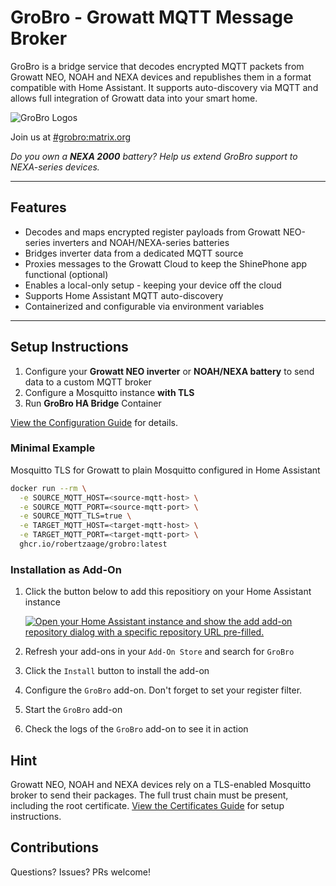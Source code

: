# GroBro - Growatt MQTT Message Broker

GroBro is a bridge service that decodes encrypted MQTT packets from Growatt NEO, NOAH and NEXA devices and republishes them in a format compatible with Home Assistant. 
It supports auto-discovery via MQTT and allows full integration of Growatt data into your smart home.

![GroBro Logos](https://raw.githubusercontent.com/robertzaage/GroBro/refs/heads/main/assets/grobro_logo.png)

Join us at [#grobro:matrix.org](https://matrix.to/#/#grobro:matrix.org)

*Do you own a **NEXA 2000**  battery? Help us extend GroBro support to NEXA-series devices.*

---

## Features
- Decodes and maps encrypted register payloads from Growatt NEO-series inverters and NOAH/NEXA-series batteries
- Bridges inverter data from a dedicated MQTT source
- Proxies messages to the Growatt Cloud to keep the ShinePhone app functional (optional)
- Enables a local-only setup - keeping your device off the cloud
- Supports Home Assistant MQTT auto-discovery
- Containerized and configurable via environment variables

---

## Setup Instructions

1. Configure your **Growatt NEO inverter** or **NOAH/NEXA battery** to send data to a custom MQTT broker
2. Configure a Mosquitto instance **with TLS**
3. Run **GroBro HA Bridge** Container

[View the Configuration Guide](https://github.com/robertzaage/GroBro/blob/main/CONFIGURATION.md) for details.

### Minimal Example 
Mosquitto TLS for Growatt to plain Mosquitto configured in Home Assistant

```bash
docker run --rm \
  -e SOURCE_MQTT_HOST=<source-mqtt-host> \
  -e SOURCE_MQTT_PORT=<source-mqtt-port> \
  -e SOURCE_MQTT_TLS=true \
  -e TARGET_MQTT_HOST=<target-mqtt-host> \
  -e TARGET_MQTT_PORT=<target-mqtt-port> \
  ghcr.io/robertzaage/grobro:latest
```

### Installation as Add-On
1. Click the button below to add this repositiory on your Home Assistant instance

   [![Open your Home Assistant instance and show the add add-on repository dialog with a specific repository URL pre-filled.](https://my.home-assistant.io/badges/supervisor_add_addon_repository.svg)](https://my.home-assistant.io/redirect/supervisor_add_addon_repository/?repository_url=https%3A%2F%2Fgithub.com%2Frobertzaage%2FGroBro)

2. Refresh your add-ons in your `Add-On Store` and search for `GroBro`
3. Click the `Install` button to install the add-on
4. Configure the `GroBro` add-on. Don't forget to set your register filter.
5. Start the `GroBro` add-on
6. Check the logs of the `GroBro` add-on to see it in action

## Hint
Growatt NEO, NOAH and NEXA devices rely on a TLS-enabled Mosquitto broker to send their packages. 
The full trust chain must be present, including the root certificate. [View the Certificates Guide](https://github.com/robertzaage/GroBro/blob/main/CERTIFICATES.md) for setup instructions.

## Contributions
Questions? Issues? PRs welcome!
